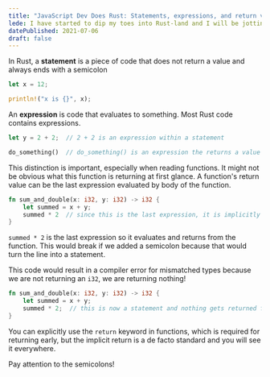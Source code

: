 ```yaml
---
title: "JavaScript Dev Does Rust: Statements, expressions, and return values"
lede: I have started to dip my toes into Rust-land and I will be jotting down some of my aha’s and gotchas, like this example!
datePublished: 2021-07-06
draft: false
---
```


In Rust, a **statement** is a piece of code that does not return a value and always ends with a semicolon

```rust
let x = 12;

println!("x is {}", x);
```

An **expression** is code that evaluates to something. Most Rust code contains expressions.

```rust
let y = 2 + 2;  // 2 + 2 is an expression within a statement

do_something()  // do_something() is an expression the returns a value
```

This distinction is important, especially when reading functions. It might not be obvious what this function is returning at first glance. A function's return value can be the last expression evaluated by body of the function.

```rust
fn sum_and_double(x: i32, y: i32) -> i32 {
	let summed = x + y;
	summed * 2  // since this is the last expression, it is implicitly returned
}
```

`summed * 2` is the last expression so it evaluates and returns from the function. This would break if we added a semicolon because that would turn the line into a statement.

This code would result in a compiler error for mismatched types because we are not returning an `i32`, we are returning nothing!

```rust
fn sum_and_double(x: i32, y: i32) -> i32 {
	let summed = x + y;
	summed * 2;  // this is now a statement and nothing gets returned from the function!
}
```

You can explicitly use the `return` keyword in functions, which is required for returning early, but the implicit return is a de facto standard and you will see it everywhere.

Pay attention to the semicolons!
